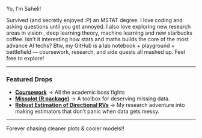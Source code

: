Yo, I’m Saheli! 

Survived (and secretly enjoyed :P) an MSTAT degree. I love coding and asking questions until you get annoyed. I also love exploring new research areas in vision , deep learning theory, machine learning and new starbucks coffee. Isn't it interesting how stats and maths builds the core of the most advance AI techs? Btw, my GitHub is a lab notebook + playground + battlefield — coursework, research, and side quests all mashed up. Feel free to explore!

---

### Featured Drops
- [**Coursework**](https://github.com/Saheli2001/academic-portfolio) → All the academic boss fights 
- [**Missplot (R package)**](https://github.com/Saheli2001/Missplot) → A toolbox for deserving missing data.  
- [**Robust Estimation of Directional RVs**](https://github.com/Saheli2001/Robust-Estimation-of-Directional-Random-Variable) → My research adventure into making estimators that don’t panic when data gets messy.  

---

Forever chasing cleaner plots & cooler models!! 


